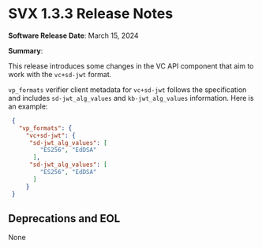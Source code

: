 # SVX 1.3.3 Release Notes

**Software Release Date**: March 15, 2024

**Summary**:

This release introduces some changes in the VC API component that aim to work with the `vc+sd-jwt`  format.  

`vp_formats` verifier client metadata for `vc+sd-jwt` follows the specification and includes `sd-jwt_alg_values` and `kb-jwt_alg_values` information.
Here is an example:
```json
 {
   "vp_formats": {
     "vc+sd-jwt": {
      "sd-jwt_alg_values": [
         "ES256", "EdDSA"
       ],
      "sd-jwt_alg_values": [
         "ES256", "EdDSA"
       ]
     }
 }
```

## Deprecations and EOL

None
